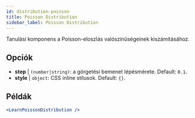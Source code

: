 ```yaml
---
id: distribution-poisson
title: Poisson Distribution
sidebar_label: Poisson Distribution
---
```


Tanulási komponens a Poisson-eloszlás valószínűségeinek kiszámításához.

## Opciók

* __step__ | `(number|string)`: a görgetési bemenet lépésmérete. Default: `0.1`.
* __style__ | `object`: CSS inline stílusok. Default: `{}`.


## Példák

```jsx live
<LearnPoissonDistribution />
```

